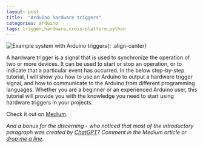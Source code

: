 ```yaml
---
layout: post
title:  "Arduino hardware triggers"
categories: arduino
tags: trigger,hardware,cross-platform,python
---
```


![Example system with Arduino triggers](/assets/images/arduino-triggers/medium-arduino-trigger.drawio.png "Example system with Arduino triggers"){: .align-center}

A hardware trigger is a signal that is used to synchronize the operation of two or more devices. It can be used to start or stop an operation, or to indicate that a particular event has occurred. In the below step-by-step tutorial, I will show you how to use an Arduino to output a hardware trigger signal, and how to communicate to the Arduino from different programming languages. Whether you are a beginner or an experienced Arduino user, this tutorial will provide you with the knowledge you need to start using hardware triggers in your projects.
<!--more-->

Check it out on [Medium](https://medium.com/@dsavir-h/output-trigger-from-computer-with-arduino-a6a1feb37645).

_And a bonus for the discerning - who noticed that most of the introductory paragraph was created by [ChatGPT](https://openai.com/blog/chatgpt/)? Comment in the Medium article or [drop me a line](/contact)_.